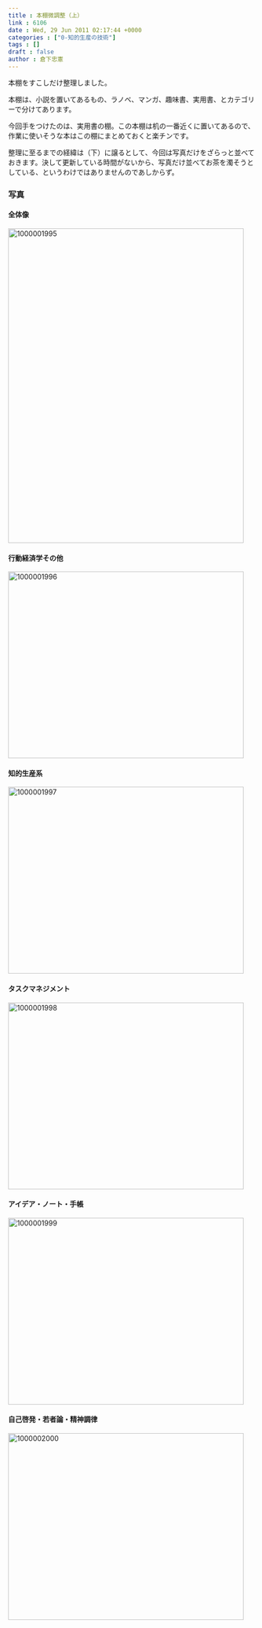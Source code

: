 ```yaml
---
title : 本棚微調整（上）
link : 6106
date : Wed, 29 Jun 2011 02:17:44 +0000
categories : ["0-知的生産の技術"]
tags : []
draft : false
author : 倉下忠憲
---
```


本棚をすこしだけ整理しました。

本棚は、小説を置いてあるもの、ラノベ、マンガ、趣味書、実用書、とカテゴリーで分けてあります。

今回手をつけたのは、実用書の棚。この本棚は机の一番近くに置いてあるので、作業に使いそうな本はこの棚にまとめておくと楽チンです。

整理に至るまでの経緯は（下）に譲るとして、今回は写真だけをざらっと並べておきます。決して更新している時間がないから、写真だけ並べてお茶を濁そうとしている、というわけではありませんのであしからず。

<h3>写真</h3>

<h4>全体像</h4>
<a href="https://rashita.net/blog/wp-content/uploads/2011/06/1000001995.jpg"><img src="https://rashita.net/blog/wp-content/uploads/2011/06/1000001995.jpg" alt="1000001995" title="1000001995" width="480" height="640" class="alignnone size-full wp-image-6107" /></a>

<h4>行動経済学その他</h4>
<a href="https://rashita.net/blog/wp-content/uploads/2011/06/1000001996.jpg"><img src="https://rashita.net/blog/wp-content/uploads/2011/06/1000001996.jpg" alt="1000001996" title="1000001996" width="480" height="380" class="alignnone size-full wp-image-6108" /></a>
<h4>知的生産系</h4>
<a href="https://rashita.net/blog/wp-content/uploads/2011/06/1000001997.jpg"><img src="https://rashita.net/blog/wp-content/uploads/2011/06/1000001997.jpg" alt="1000001997" title="1000001997" width="480" height="380" class="alignnone size-full wp-image-6109" /></a>
<h4>タスクマネジメント</h4>
<a href="https://rashita.net/blog/wp-content/uploads/2011/06/1000001998.jpg"><img src="https://rashita.net/blog/wp-content/uploads/2011/06/1000001998.jpg" alt="1000001998" title="1000001998" width="480" height="380" class="alignnone size-full wp-image-6110" /></a>
<h4>アイデア・ノート・手帳</h4>
<a href="https://rashita.net/blog/wp-content/uploads/2011/06/1000001999.jpg"><img src="https://rashita.net/blog/wp-content/uploads/2011/06/1000001999.jpg" alt="1000001999" title="1000001999" width="480" height="380" class="alignnone size-full wp-image-6111" /></a>

<h4>自己啓発・若者論・精神調律</h4>
<a href="https://rashita.net/blog/wp-content/uploads/2011/06/1000002000.jpg"><img src="https://rashita.net/blog/wp-content/uploads/2011/06/1000002000.jpg" alt="1000002000" title="1000002000" width="480" height="380" class="alignnone size-full wp-image-6112" /></a>

